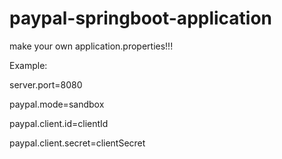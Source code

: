 # paypal-springboot-application

make your own application.properties!!!

Example:

server.port=8080

paypal.mode=sandbox

paypal.client.id=clientId

paypal.client.secret=clientSecret
